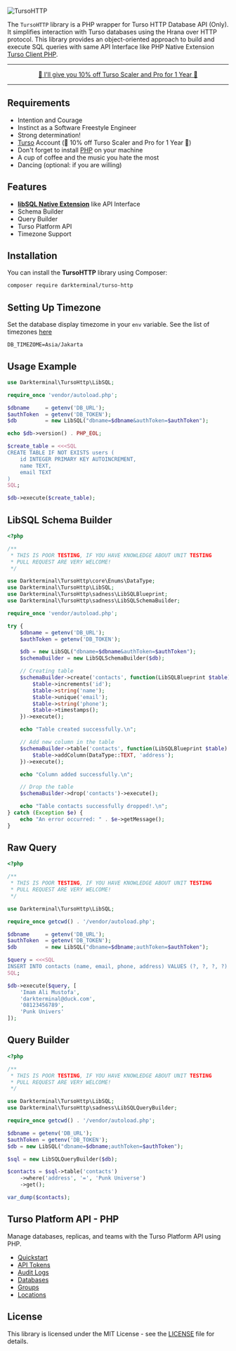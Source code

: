 ![TursoHTTP](https://i.imgur.com/URmAyKX.png)

The `TursoHTTP` library is a PHP wrapper for Turso HTTP Database API (Only). It simplifies interaction with Turso databases using the Hrana over HTTP protocol. This library provides an object-oriented approach to build and execute SQL queries with same API Interface like PHP Native Extension [Turso Client PHP](https://github.com/tursodatabase/turso-client-php).

---

<p align="center">
  <a href="https://tur.so/dt" target="_blank">🚀 I'll give you 10% off Turso Scaler and Pro for 1 Year 🚀</a>
</p>

---

## Requirements
- Intention and Courage
- Instinct as a Software Freestyle Engineer
- Strong determination!
- [Turso](https://tur.so/dt) Account (🚀 10% off Turso Scaler and Pro for 1 Year 🚀)
- Don't forget to install [PHP](https://php.net) on your machine
- A cup of coffee and the music you hate the most
- Dancing (optional: if you are willing)

## Features
- **[libSQL Native Extension](https://github.com/tursodatabase/turso-client-php)** like API Interface
- Schema Builder
- Query Builder
- Turso Platform API
- Timezone Support

## Installation

You can install the **TursoHTTP** library using Composer:

```bash
composer require darkterminal/turso-http
```

## Setting Up Timezone

Set the database display timezome in your `env` variable. See the list of timezones [here](https://www.php.net/manual/en/timezones.php)

```env
DB_TIMEZOME=Asia/Jakarta
```

## Usage Example

```php
use Darkterminal\TursoHttp\LibSQL;

require_once 'vendor/autoload.php';

$dbname     = getenv('DB_URL');
$authToken  = getenv('DB_TOKEN');
$db         = new LibSQL("dbname=$dbname&authToken=$authToken");

echo $db->version() . PHP_EOL;

$create_table = <<<SQL
CREATE TABLE IF NOT EXISTS users (
    id INTEGER PRIMARY KEY AUTOINCREMENT, 
    name TEXT, 
    email TEXT
)
SQL;

$db->execute($create_table);
```

## LibSQL Schema Builder

```php
<?php

/**
 * THIS IS POOR TESTING, IF YOU HAVE KNOWLEDGE ABOUT UNIT TESTING
 * PULL REQUEST ARE VERY WELCOME!
 */

use Darkterminal\TursoHttp\core\Enums\DataType;
use Darkterminal\TursoHttp\LibSQL;
use Darkterminal\TursoHttp\sadness\LibSQLBlueprint;
use Darkterminal\TursoHttp\sadness\LibSQLSchemaBuilder;

require_once 'vendor/autoload.php';

try {
    $dbname = getenv('DB_URL');
    $authToken = getenv('DB_TOKEN');

    $db = new LibSQL("dbname=$dbname&authToken=$authToken");
    $schemaBuilder = new LibSQLSchemaBuilder($db);

    // Creating table
    $schemaBuilder->create('contacts', function(LibSQLBlueprint $table) {
        $table->increments('id');
        $table->string('name');
        $table->unique('email');
        $table->string('phone');
        $table->timestamps();
    })->execute();

    echo "Table created successfully.\n";

    // Add new column in the table
    $schemaBuilder->table('contacts', function(LibSQLBlueprint $table) {
        $table->addColumn(DataType::TEXT, 'address');
    })->execute();

    echo "Column added successfully.\n";

    // Drop the table
    $schemaBuilder->drop('contacts')->execute();

    echo "Table contacts successfully dropped!.\n";
} catch (Exception $e) {
    echo "An error occurred: " . $e->getMessage();
}
```

## Raw Query

```php
<?php

/**
 * THIS IS POOR TESTING, IF YOU HAVE KNOWLEDGE ABOUT UNIT TESTING
 * PULL REQUEST ARE VERY WELCOME!
 */

use Darkterminal\TursoHttp\LibSQL;

require_once getcwd() . '/vendor/autoload.php';

$dbname     = getenv('DB_URL');
$authToken  = getenv('DB_TOKEN');
$db         = new LibSQL("dbname=$dbname;authToken=$authToken");

$query = <<<SQL
INSERT INTO contacts (name, email, phone, address) VALUES (?, ?, ?, ?)
SQL;

$db->execute($query, [
    'Imam Ali Mustofa',
    'darkterminal@duck.com',
    '08123456789',
    'Punk Univers'
]);
```

## Query Builder

```php
<?php

/**
 * THIS IS POOR TESTING, IF YOU HAVE KNOWLEDGE ABOUT UNIT TESTING
 * PULL REQUEST ARE VERY WELCOME!
 */

use Darkterminal\TursoHttp\LibSQL;
use Darkterminal\TursoHttp\sadness\LibSQLQueryBuilder;

require_once getcwd() . '/vendor/autoload.php';

$dbname = getenv('DB_URL');
$authToken = getenv('DB_TOKEN');
$db = new LibSQL("dbname=$dbname;authToken=$authToken");

$sql = new LibSQLQueryBuilder($db);

$contacts = $sql->table('contacts')
    ->where('address', '=', 'Punk Universe')
    ->get();

var_dump($contacts);
```

## Turso Platform API - PHP

Manage databases, replicas, and teams with the Turso Platform API using PHP.

- [Quickstart](docs/PlatformAPI/README.md)
- [API Tokens](docs/PlatformAPI/APITokens.md)
- [Audit Logs](docs/PlatformAPI/AuditLogs.md)
- [Databases](docs/PlatformAPI/Databases.md)
- [Groups](docs/PlatformAPI/Groups.md)
- [Locations](docs/PlatformAPI/Locations.md)

## License

This library is licensed under the MIT License - see the [LICENSE](https://github.com/darkterminal/turso-http/blob/main/LICENSE) file for details.
